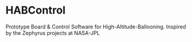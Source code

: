 # HABControl
Prototype Board &amp; Control Software for High-Altitude-Ballooning. Inspired by the Zephyrus projects at NASA-JPL
